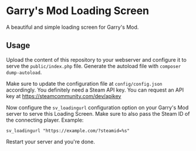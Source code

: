 # Garry's Mod Loading Screen

A beautiful and simple loading screen for Garry's Mod.

## Usage

Upload the content of this repository to your webserver and configure it to serve the `public/index.php` file. Generate
the autoload file with `composer dump-autoload`.

Make sure to update the configuration file at `config/config.json` accordingly. You definitely need a Steam API key. You
can request an API key at https://steamcommunity.com/dev/apikey

Now configure the `sv_loadingurl` configuration option on your Garry's Mod server to serve this Loading Screen. Make
sure to also pass the Steam ID of the connecting player. Example:

```
sv_loadingurl "https://example.com/?steamid=%s"
```

Restart your server and you're done.